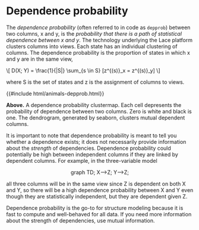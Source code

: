 # Dependence probability

The *dependence probability* (often referred to in code as `depprob`) between two columns, x and y, is the *probability that there is a path of statistical dependence between x and y*. The technology underlying the Lace platform clusters columns into views. Each state has an individual clustering of columns. The dependence probability is the proportion of states in which x and y are in the same view,

\\[
D(X; Y) = \frac{1}{|S|} \sum_{s \in S} [z^{(s)}_x = z^{(s)}_y]
\\]

where S is the set of states and z is the assignment of columns to views.

{{#include html/animals-depprob.html}}

**Above.** A dependence probability clustermap. Each cell depresents the probability of dependence between two columns. Zero is white and black is one. The dendrogram, generated by seaborn, clusters mutual dependent columns.

It is important to note that dependence probability is meant to tell you whether a dependence exists; it does not necessarily provide information about the *strength* of dependencies. Dependence probability could potentially be high between independent columns if they are linked by dependent columns. For example, in the three-variable model

<center>
<div class="mermaid">
graph TD;
    X-->Z;
    Y-->Z;
</div>
</center>

 all three columns will be in the same view since Z is dependent on both X and Y, so there will be a high dependence probability between X and Y even though they are statistically independent, but they are dependent given Z.

Dependence probability is the go-to for structure modeling because it is fast to compute and well-behaved for all data. If you need more information about the strength of dependencies, use mutual information.


